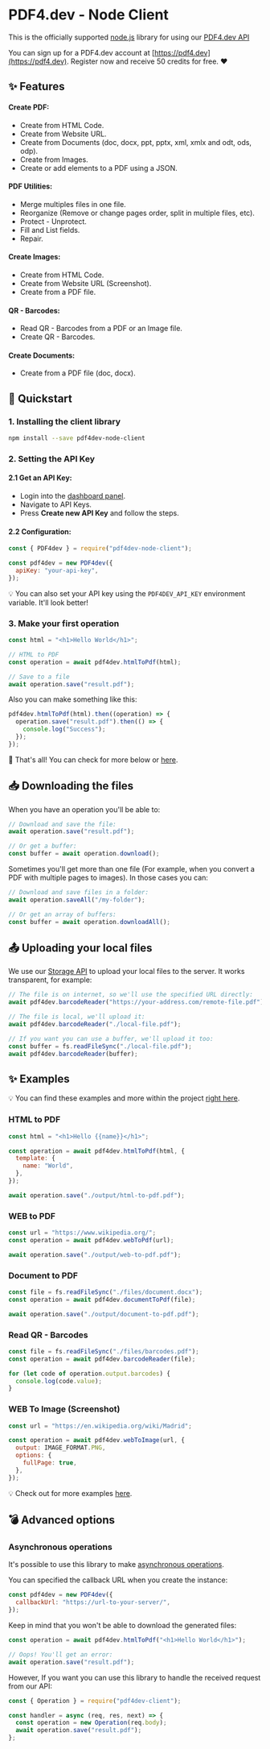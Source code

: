 # PDF4.dev - Node Client

This is the officially supported [node.js](http://nodejs.org/) library for using our [PDF4.dev API](https://api.pdf4.dev/v1/docs/)

You can sign up for a PDF4.dev account at [https://pdf4.dev](https://pdf4.dev).
Register now and receive 50 credits for free. ❤️

## ✨ Features

#### Create PDF:

- Create from HTML Code.
- Create from Website URL.
- Create from Documents (doc, docx, ppt, pptx, xml, xmlx and odt, ods, odp).
- Create from Images.
- Create or add elements to a PDF using a JSON.

#### PDF Utilities:

- Merge multiples files in one file.
- Reorganize (Remove or change pages order, split in multiple files, etc).
- Protect - Unprotect.
- Fill and List fields.
- Repair.

#### Create Images:

- Create from HTML Code.
- Create from Website URL (Screenshot).
- Create from a PDF file.

#### QR - Barcodes:

- Read QR - Barcodes from a PDF or an Image file.
- Create QR - Barcodes.

#### Create Documents:

- Create from a PDF file (doc, docx).

## 🚀 Quickstart

### 1. Installing the client library

```sh
npm install --save pdf4dev-node-client
```

### 2. Setting the API Key

#### 2.1 Get an API Key:

- Login into the [dashboard panel](https://dashboard.pdf4.dev).
- Navigate to API Keys.
- Press **Create new API Key** and follow the steps.

#### 2.2 Configuration:

```js
const { PDF4dev } = require("pdf4dev-node-client");

const pdf4dev = new PDF4dev({
  apiKey: "your-api-key",
});
```

💡 You can also set your API key using the `PDF4DEV_API_KEY` environment variable. It'll look better!

### 3. Make your first operation

```js
const html = "<h1>Hello World</h1>";

// HTML to PDF
const operation = await pdf4dev.htmlToPdf(html);

// Save to a file
await operation.save("result.pdf");
```

Also you can make something like this:

```js
pdf4dev.htmlToPdf(html).then((operation) => {
  operation.save("result.pdf").then(() => {
    console.log("Success");
  });
});
```

🎉 That's all! You can check for more below or [here](https://gitlab.com/pdf4dev/pdf4dev-node-client/-/tree/main/examples).

## 📥 Downloading the files

When you have an operation you'll be able to:

```js
// Download and save the file:
await operation.save("result.pdf");

// Or get a buffer:
const buffer = await operation.download();
```

Sometimes you'll get more than one file (For example, when you convert a PDF with multiple pages to images). In those cases you can:

```js
// Download and save files in a folder:
await operation.saveAll("/my-folder");

// Or get an array of buffers:
const buffer = await operation.downloadAll();
```

## 📤 Uploading your local files

We use our [Storage API](https://storage-api.pdf4.dev/v1/docs) to upload your local files to the server. It works transparent, for example:

```js
// The file is on internet, so we'll use the specified URL directly:
await pdf4dev.barcodeReader("https://your-address.com/remote-file.pdf");

// The file is local, we'll upload it:
await pdf4dev.barcodeReader("./local-file.pdf");

// If you want you can use a buffer, we'll upload it too:
const buffer = fs.readFileSync("./local-file.pdf");
await pdf4dev.barcodeReader(buffer);
```

## ✨ Examples

💡 You can find these examples and more within the project [right here](https://gitlab.com/pdf4dev/pdf4dev-node-client/-/tree/main/examples).

### HTML to PDF

```js
const html = "<h1>Hello {{name}}</h1>";

const operation = await pdf4dev.htmlToPdf(html, {
  template: {
    name: "World",
  },
});

await operation.save("./output/html-to-pdf.pdf");
```

### WEB to PDF

```js
const url = "https://www.wikipedia.org/";
const operation = await pdf4dev.webToPdf(url);

await operation.save("./output/web-to-pdf.pdf");
```

### Document to PDF

```js
const file = fs.readFileSync("./files/document.docx");
const operation = await pdf4dev.documentToPdf(file);

await operation.save("./output/document-to-pdf.pdf");
```

### Read QR - Barcodes

```js
const file = fs.readFileSync("./files/barcodes.pdf");
const operation = await pdf4dev.barcodeReader(file);

for (let code of operation.output.barcodes) {
  console.log(code.value);
}
```

### WEB To Image (Screenshot)

```js
const url = "https://en.wikipedia.org/wiki/Madrid";

const operation = await pdf4dev.webToImage(url, {
  output: IMAGE_FORMAT.PNG,
  options: {
    fullPage: true,
  },
});
```

💡 Check out for more examples [here](https://gitlab.com/pdf4dev/pdf4dev-node-client/-/tree/main/examples).

## 💣 Advanced options

### Asynchronous operations

It's possible to use this library to make [asynchronous operations](https://api.pdf4.dev/v1/docs/#section/Asynchronous-operations).

You can specified the callback URL when you create the instance:

```js
const pdf4dev = new PDF4dev({
  callbackUrl: "https://url-to-your-server/",
});
```

Keep in mind that you won't be able to download the generated files:

```js
const operation = await pdf4dev.htmlToPdf("<h1>Hello World</h1>");

// Oops! You'll get an error:
await operation.save("result.pdf");
```

However, If you want you can use this library to handle the received request from our API:

```js
const { Operation } = require("pdf4dev-client");

const handler = async (req, res, next) => {
  const operation = new Operation(req.body);
  await operation.save("result.pdf");
};
```
